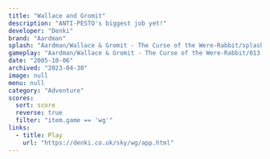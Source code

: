 ```yaml
---
title: "Wallace and Gromit"
description: "ANTI-PESTO's biggest job yet!"
developer: "Denki"
brand: "Aardman"
splash: "Aardman/Wallace & Gromit - The Curse of the Were-Rabbit/splash.bmp"
gameplay: "Aardman/Wallace & Gromit - The Curse of the Were-Rabbit/013 Stun-O-Matic.jpg"
date: "2005-10-06"
archived: "2023-04-30"
image: null
menu: null
category: "Adventure"
scores:
  sort: score
  reverse: true
  filter: "item.game == 'wg'"
links:
  - title: Play
    url: "https://denki.co.uk/sky/wg/app.html"
---
```

